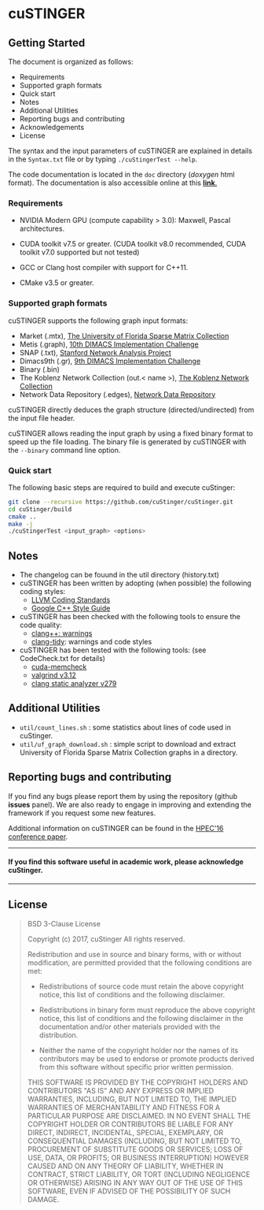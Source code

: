 # cuSTINGER #

## Getting Started ##

The document is organized as follows:

* Requirements
* Supported graph formats
* Quick start
* Notes
* Additional Utilities
* Reporting bugs and contributing
* Acknowledgements
* License

The syntax and the input parameters of cuSTINGER are explained in details in the `Syntax.txt` file or by typing `./cuStingerTest --help`.

The code documentation is located in the `doc` directory (*doxygen* html format).
The documentation is also accessible online at this [**link**.](https://federicounivr.github.io/cuStinger/)

### Requirements ###

* NVIDIA Modern GPU (compute capability > 3.0): Maxwell, Pascal architectures.
* CUDA toolkit v7.5 or greater. (CUDA toolkit v8.0 recommended, CUDA toolkit v7.0 supported but not tested)

* GCC or Clang host compiler with support for C++11.
* CMake v3.5 or greater.

### Supported graph formats ###

cuSTINGER supports the following graph input formats:

* Market (.mtx), [The University of Florida Sparse Matrix Collection](http://www.cise.ufl.edu/research/sparse/matrices/)
* Metis (.graph), [10th DIMACS Implementation Challenge](http://www.cc.gatech.edu/dimacs10/)
* SNAP (.txt), [Stanford Network Analysis Project](http://snap.stanford.edu/)
* Dimacs9th (.gr), [9th DIMACS Implementation Challenge](http://www.dis.uniroma1.it/challenge9/)
* Binary (.bin)
* The Koblenz Network Collection (out.< name >), [The Koblenz Network Collection](http://konect.uni-koblenz.de/)
* Network Data Repository (.edges), [Network Data Repository](http://networkrepository.com/index.php)

cuSTINGER directly deduces the graph structure (directed/undirected) from the input file header.

cuSTINGER allows reading the input graph by using a fixed binary format to speed up the file loading.
The binary file is generated by cuSTINGER with the `--binary` command line option.

### Quick start ###

The following basic steps are required to build and execute cuStinger:
```bash
git clone --recursive https://github.com/cuStinger/cuStinger.git
cd cuStinger/build
cmake ..
make -j
./cuStingerTest <input_graph> <options>
```
## Notes ##

* The changelog can be fouund in the util directory (history.txt)
* cuSTINGER has been written by adopting (when possible) the following coding styles:
    * [LLVM Coding Standards](http://llvm.org/docs/CodingStandards.html)
    * [Google C++ Style Guide](https://google.github.io/styleguide/cppguide.html)
* cuSTINGER has been checked with the following tools to ensure the code quality:
    * [clang++: warnings](https://clang.llvm.org/docs/DiagnosticsReference.html)
    * [clang-tidy](http://clang.llvm.org/extra/clang-tidy/): warnings and code styles
* cuSTINGER has been tested with the following tools: (see CodeCheck.txt for details)
    * [cuda-memcheck](http://docs.nvidia.com/cuda/cuda-memcheck/)
    * [valgrind v3.12](http://valgrind.org/)
    * [clang static analyzer v279](https://clang-analyzer.llvm.org/)

## Additional Utilities ##

* `util/count_lines.sh` : some statistics about lines of code used in cuStinger.
* `util/uf_graph_download.sh` : simple script to download and extract University of Florida Sparse Matrix Collection graphs in a directory.

## Reporting bugs and contributing ##

If you find any bugs please report them by using the repository (github **issues** panel).
We are also ready to engage in improving and extending the framework if you request some new features.

Additional information on cuSTINGER can be found in the [HPEC'16 conference paper](https://www.researchgate.net/publication/308174457_cuSTINGER_Supporting_Dynamic_Graph_Algorithms_for_GPUs).

---
#### If you find this software useful in academic work, please acknowledge cuStinger. ####
***

## License ##

> BSD 3-Clause License
>
> Copyright (c) 2017, cuStinger
> All rights reserved.
>
> Redistribution and use in source and binary forms, with or without
> modification, are permitted provided that the following conditions are met:
>
> * Redistributions of source code must retain the above copyright notice, this
>   list of conditions and the following disclaimer.
>
> * Redistributions in binary form must reproduce the above copyright notice,
>   this list of conditions and the following disclaimer in the documentation
>   and/or other materials provided with the distribution.
>
> * Neither the name of the copyright holder nor the names of its
>   contributors may be used to endorse or promote products derived from
>   this software without specific prior written permission.
>
> THIS SOFTWARE IS PROVIDED BY THE COPYRIGHT HOLDERS AND CONTRIBUTORS "AS IS"
> AND ANY EXPRESS OR IMPLIED WARRANTIES, INCLUDING, BUT NOT LIMITED TO, THE
> IMPLIED WARRANTIES OF MERCHANTABILITY AND FITNESS FOR A PARTICULAR PURPOSE ARE
> DISCLAIMED. IN NO EVENT SHALL THE COPYRIGHT HOLDER OR CONTRIBUTORS BE LIABLE
> FOR ANY DIRECT, INDIRECT, INCIDENTAL, SPECIAL, EXEMPLARY, OR CONSEQUENTIAL
> DAMAGES (INCLUDING, BUT NOT LIMITED TO, PROCUREMENT OF SUBSTITUTE GOODS OR
> SERVICES; LOSS OF USE, DATA, OR PROFITS; OR BUSINESS INTERRUPTION) HOWEVER
> CAUSED AND ON ANY THEORY OF LIABILITY, WHETHER IN CONTRACT, STRICT LIABILITY,
> OR TORT (INCLUDING NEGLIGENCE OR OTHERWISE) ARISING IN ANY WAY OUT OF THE USE
> OF THIS SOFTWARE, EVEN IF ADVISED OF THE POSSIBILITY OF SUCH DAMAGE.
